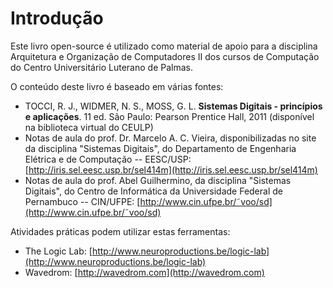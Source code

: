 # Introdução

Este livro open-source é utilizado como material de apoio para a disciplina Arquitetura e Organização de Computadores II dos cursos de Computação do Centro Universitário Luterano de Palmas.

O conteúdo deste livro é baseado em várias fontes:

* TOCCI, R. J., WIDMER, N. S., MOSS, G. L. **Sistemas Digitais - princípios e aplicações**. 11 ed. São Paulo: Pearson Prentice Hall, 2011 \(disponível na biblioteca virtual do CEULP\)
* Notas de aula do prof. Dr. Marcelo A. C. Vieira, disponibilizadas no site da disciplina "Sistemas Digitais", do Departamento de Engenharia Elétrica e de Computação -- EESC/USP: [http://iris.sel.eesc.usp.br/sel414m](http://iris.sel.eesc.usp.br/sel414m)
* Notas de aula do prof. Abel Guilhermino, da disciplina "Sistemas Digitais", do Centro de Informática da Universidade Federal de Pernambuco -- CIN/UFPE: [http://www.cin.ufpe.br/˜voo/sd](http://www.cin.ufpe.br/˜voo/sd)

Atividades práticas podem utilizar estas ferramentas:

* The Logic Lab: [http://www.neuroproductions.be/logic-lab](http://www.neuroproductions.be/logic-lab)
* Wavedrom: [http://wavedrom.com](http://wavedrom.com)



